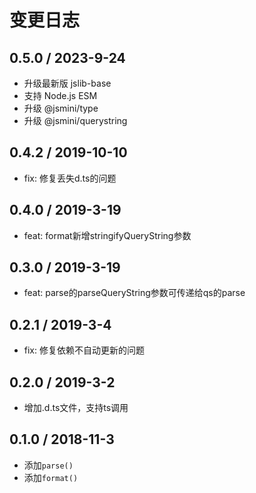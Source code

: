 # 变更日志

## 0.5.0 / 2023-9-24

- 升级最新版 jslib-base
- 支持 Node.js ESM
- 升级 @jsmini/type
- 升级 @jsmini/querystring

## 0.4.2 / 2019-10-10

- fix: 修复丢失d.ts的问题

## 0.4.0 / 2019-3-19

- feat: format新增stringifyQueryString参数

## 0.3.0 / 2019-3-19

- feat: parse的parseQueryString参数可传递给qs的parse

## 0.2.1 / 2019-3-4

- fix: 修复依赖不自动更新的问题

## 0.2.0 / 2019-3-2

- 增加.d.ts文件，支持ts调用

## 0.1.0 / 2018-11-3

- 添加`parse()`
- 添加`format()`
